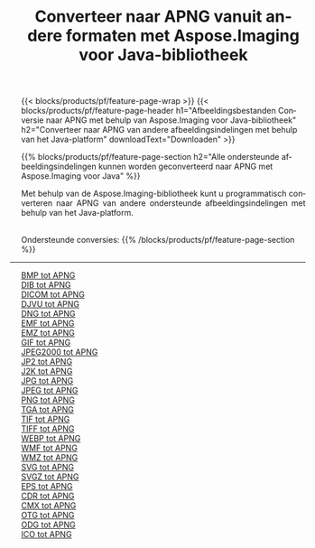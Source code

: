 ﻿---
title: Converteer naar APNG vanuit andere formaten met Aspose.Imaging voor Java-bibliotheek 
weight: 3920
url: /nl/java/conversion/to/apng 
lang: nl
langdirlevel: 2
locales: zh-hans,ja,it,ru,de,es,fr,nl,id,lt,pl,pt,vi,tr,ko,zh-hant,ar,hi,th,sv,cs,uk,he
description: Met Aspose.Imaging kunt u met Java converteren naar APNG vanuit andere formaten
---

{{< blocks/products/pf/feature-page-wrap >}}
{{< blocks/products/pf/feature-page-header h1="Afbeeldingsbestanden Conversie naar APNG met behulp van Aspose.Imaging voor Java-bibliotheek" h2="Converteer naar APNG van andere afbeeldingsindelingen met behulp van het Java-platform" downloadText="Downloaden" >}}


{{% blocks/products/pf/feature-page-section  h2="Alle ondersteunde afbeeldingsindelingen kunnen worden geconverteerd naar APNG met Aspose.Imaging voor Java" %}}
<p align=justify>Met behulp van de Aspose.Imaging-bibliotheek kunt u programmatisch converteren naar APNG van andere ondersteunde afbeeldingsindelingen met behulp van het Java-platform.</p>
<br/>
Ondersteunde conversies:
{{% /blocks/products/pf/feature-page-section %}}
<div class="container-fluid productfamilypage bg-gray">
    <div class="convertypes bg-gray agp-content section">
        <div class="container">
		<hr style="margin-left:-20px;"/>
		<div class="row other-converters">
		    <div class='col-md-2 other-converter remove-lp remove-rp'><a href="/imaging/nl/java/conversion/bmp-to-apng" >BMP tot APNG</a></div>
<div class='col-md-2 other-converter remove-lp remove-rp'><a href="/imaging/nl/java/conversion/dib-to-apng" >DIB tot APNG</a></div>
<div class='col-md-2 other-converter remove-lp remove-rp'><a href="/imaging/nl/java/conversion/dicom-to-apng" >DICOM tot APNG</a></div>
<div class='col-md-2 other-converter remove-lp remove-rp'><a href="/imaging/nl/java/conversion/djvu-to-apng" >DJVU tot APNG</a></div>
<div class='col-md-2 other-converter remove-lp remove-rp'><a href="/imaging/nl/java/conversion/dng-to-apng" >DNG tot APNG</a></div>
<div class='col-md-2 other-converter remove-lp remove-rp'><a href="/imaging/nl/java/conversion/emf-to-apng" >EMF tot APNG</a></div>
<div class='col-md-2 other-converter remove-lp remove-rp'><a href="/imaging/nl/java/conversion/emz-to-apng" >EMZ tot APNG</a></div>
<div class='col-md-2 other-converter remove-lp remove-rp'><a href="/imaging/nl/java/conversion/gif-to-apng" >GIF tot APNG</a></div>
<div class='col-md-2 other-converter remove-lp remove-rp'><a href="/imaging/nl/java/conversion/jpeg2000-to-apng" >JPEG2000 tot APNG</a></div>
<div class='col-md-2 other-converter remove-lp remove-rp'><a href="/imaging/nl/java/conversion/jp2-to-apng" >JP2 tot APNG</a></div>
<div class='col-md-2 other-converter remove-lp remove-rp'><a href="/imaging/nl/java/conversion/j2k-to-apng" >J2K tot APNG</a></div>
<div class='col-md-2 other-converter remove-lp remove-rp'><a href="/imaging/nl/java/conversion/jpg-to-apng" >JPG tot APNG</a></div>
<div class='col-md-2 other-converter remove-lp remove-rp'><a href="/imaging/nl/java/conversion/jpeg-to-apng" >JPEG tot APNG</a></div>
<div class='col-md-2 other-converter remove-lp remove-rp'><a href="/imaging/nl/java/conversion/png-to-apng" >PNG tot APNG</a></div>
<div class='col-md-2 other-converter remove-lp remove-rp'><a href="/imaging/nl/java/conversion/tga-to-apng" >TGA tot APNG</a></div>
<div class='col-md-2 other-converter remove-lp remove-rp'><a href="/imaging/nl/java/conversion/tif-to-apng" >TIF tot APNG</a></div>
<div class='col-md-2 other-converter remove-lp remove-rp'><a href="/imaging/nl/java/conversion/tiff-to-apng" >TIFF tot APNG</a></div>
<div class='col-md-2 other-converter remove-lp remove-rp'><a href="/imaging/nl/java/conversion/webp-to-apng" >WEBP tot APNG</a></div>
<div class='col-md-2 other-converter remove-lp remove-rp'><a href="/imaging/nl/java/conversion/wmf-to-apng" >WMF tot APNG</a></div>
<div class='col-md-2 other-converter remove-lp remove-rp'><a href="/imaging/nl/java/conversion/wmz-to-apng" >WMZ tot APNG</a></div>
<div class='col-md-2 other-converter remove-lp remove-rp'><a href="/imaging/nl/java/conversion/svg-to-apng" >SVG tot APNG</a></div>
<div class='col-md-2 other-converter remove-lp remove-rp'><a href="/imaging/nl/java/conversion/svgz-to-apng" >SVGZ tot APNG</a></div>
<div class='col-md-2 other-converter remove-lp remove-rp'><a href="/imaging/nl/java/conversion/eps-to-apng" >EPS tot APNG</a></div>
<div class='col-md-2 other-converter remove-lp remove-rp'><a href="/imaging/nl/java/conversion/cdr-to-apng" >CDR tot APNG</a></div>
<div class='col-md-2 other-converter remove-lp remove-rp'><a href="/imaging/nl/java/conversion/cmx-to-apng" >CMX tot APNG</a></div>
<div class='col-md-2 other-converter remove-lp remove-rp'><a href="/imaging/nl/java/conversion/otg-to-apng" >OTG tot APNG</a></div>
<div class='col-md-2 other-converter remove-lp remove-rp'><a href="/imaging/nl/java/conversion/odg-to-apng" >ODG tot APNG</a></div>
<div class='col-md-2 other-converter remove-lp remove-rp'><a href="/imaging/nl/java/conversion/ico-to-apng" >ICO tot APNG</a></div>
                </div>
        </div>
    </div>
</div>
<br/>

